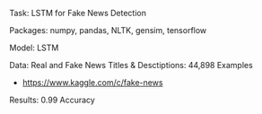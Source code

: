 Task: LSTM for Fake News Detection

Packages: numpy, pandas, NLTK, gensim, tensorflow

Model: LSTM

Data: Real and Fake News Titles & Desctiptions: 44,898 Examples
- https://www.kaggle.com/c/fake-news

Results: 0.99 Accuracy
